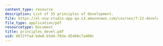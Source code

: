 ```yaml
---
content_type: resource
description: List of 35 principles of development.
file: https://ol-ocw-studio-app-qa.s3.amazonaws.com/courses/7-22-developmental-biology-fall-2005/8672ffadbde8b5d4f03ed5408c7a400c_principles_devel.pdf
file_type: application/pdf
resourcetype: Document
title: principles_devel.pdf
uid: 8672ffad-bde8-b5d4-f03e-d5408c7a400c
---
```

